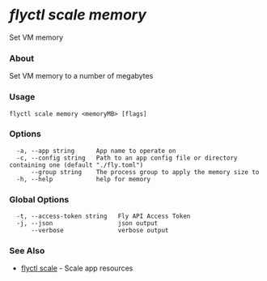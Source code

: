 # _flyctl scale memory_

Set VM memory

### About

Set VM memory to a number of megabytes

### Usage
~~~
flyctl scale memory <memoryMB> [flags]
~~~

### Options

~~~
  -a, --app string      App name to operate on
  -c, --config string   Path to an app config file or directory containing one (default "./fly.toml")
      --group string    The process group to apply the memory size to
  -h, --help            help for memory
~~~

### Global Options

~~~
  -t, --access-token string   Fly API Access Token
  -j, --json                  json output
      --verbose               verbose output
~~~

### See Also

* [flyctl scale](/docs/flyctl/scale/)	 - Scale app resources

